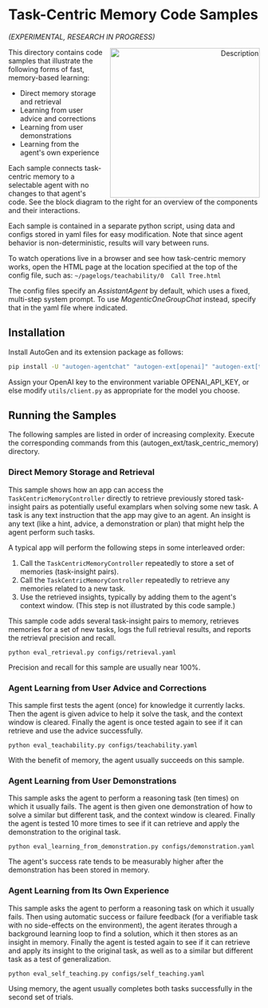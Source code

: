 # Task-Centric Memory Code Samples
_(EXPERIMENTAL, RESEARCH IN PROGRESS)_

<p align="right">
  <img src="../../packages/autogen-ext/imgs/task_centric_memory.png" alt="Description" width="300" align="right" style="margin-left: 10px;">
</p>

This directory contains code samples that illustrate the following forms of fast, memory-based learning:
* Direct memory storage and retrieval
* Learning from user advice and corrections
* Learning from user demonstrations
* Learning from the agent's own experience

Each sample connects task-centric memory to a selectable agent with no changes to that agent's code.
See the block diagram to the right for an overview of the components and their interactions.

Each sample is contained in a separate python script, using data and configs stored in yaml files for easy modification.
Note that since agent behavior is non-deterministic, results will vary between runs.

To watch operations live in a browser and see how task-centric memory works,
open the HTML page at the location specified at the top of the config file,
such as: `~/pagelogs/teachability/0  Call Tree.html`

The config files specify an _AssistantAgent_ by default, which uses a fixed, multi-step system prompt.
To use _MagenticOneGroupChat_ instead, specify that in the yaml file where indicated.


## Installation

Install AutoGen and its extension package as follows:

```bash
pip install -U "autogen-agentchat" "autogen-ext[openai]" "autogen-ext[task-centric-memory]"
```

Assign your OpenAI key to the environment variable OPENAI_API_KEY,
or else modify `utils/client.py` as appropriate for the model you choose.


## Running the Samples

The following samples are listed in order of increasing complexity.
Execute the corresponding commands from this (autogen_ext/task_centric_memory) directory.


### Direct Memory Storage and Retrieval

This sample shows how an app can access the `TaskCentricMemoryController` directly
to retrieve previously stored task-insight pairs as potentially useful examplars when solving some new task.
A task is any text instruction that the app may give to an agent.
An insight is any text (like a hint, advice, a demonstration or plan) that might help the agent perform such tasks.

A typical app will perform the following steps in some interleaved order:
1. Call the `TaskCentricMemoryController` repeatedly to store a set of memories (task-insight pairs).
2. Call the `TaskCentricMemoryController` repeatedly to retrieve any memories related to a new task.
3. Use the retrieved insights, typically by adding them to the agent's context window. (This step is not illustrated by this code sample.)

This sample code adds several task-insight pairs to memory, retrieves memories for a set of new tasks,
logs the full retrieval results, and reports the retrieval precision and recall.

`python eval_retrieval.py configs/retrieval.yaml`

Precision and recall for this sample are usually near 100%.


### Agent Learning from User Advice and Corrections

This sample first tests the agent (once) for knowledge it currently lacks.
Then the agent is given advice to help it solve the task, and the context window is cleared.
Finally the agent is once tested again to see if it can retrieve and use the advice successfully.

`python eval_teachability.py configs/teachability.yaml`

With the benefit of memory, the agent usually succeeds on this sample.


### Agent Learning from User Demonstrations

This sample asks the agent to perform a reasoning task (ten times) on which it usually fails.
The agent is then given one demonstration of how to solve a similar but different task, and the context window is cleared.
Finally the agent is tested 10 more times to see if it can retrieve and apply the demonstration to the original task.

`python eval_learning_from_demonstration.py configs/demonstration.yaml`

The agent's success rate tends to be measurably higher after the demonstration has been stored in memory.


### Agent Learning from Its Own Experience

This sample asks the agent to perform a reasoning task on which it usually fails.
Then using automatic success or failure feedback (for a verifiable task with no side-effects on the environment), 
the agent iterates through a background learning loop to find a solution, which it then stores as an insight in memory.
Finally the agent is tested again to see if it can retrieve and apply its insight to the original task,
as well as to a similar but different task as a test of generalization.

`python eval_self_teaching.py configs/self_teaching.yaml`

Using memory, the agent usually completes both tasks successfully in the second set of trials.
